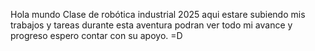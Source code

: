 

Hola mundo
Clase de robótica industrial 2025
aqui estare subiendo mis trabajos y tareas durante esta aventura podran ver todo mi avance y progreso espero contar con su apoyo.
=D




